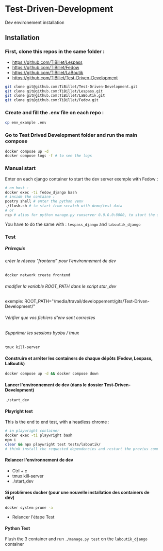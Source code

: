 # Test-Driven-Development

Dev environement installation

## Installation

### First, clone this repos in the same folder :

- https://github.com/TiBillet/Lespass
- https://github.com/TiBillet/Fedow
- https://github.com/TiBillet/LaBoutik
- https://github.com/TiBillet/Test-Driven-Development

```bash
git clone git@github.com:TiBillet/Test-Driven-Development.git
git clone git@github.com:TiBillet/Lespass.git
git clone git@github.com:TiBillet/LaBoutik.git
git clone git@github.com:TiBillet/Fedow.git
```
### Create and fill the .env file on each repo :

```bash
cp env_example .env
```
### Go to Test Drived Development folder and run the main compose

```bash
docker compose up -d
docker compose logs -f # to see the logs
```

### Manual start

Enter on each django container to start the dev server
exemple with Fedow :

```bash
# on host :
docker exec -ti fedow_django bash
# inside the containe :
poetry shell # enter the python venv
./flush.sh # to start from scratch with demo/test data
# or
rsp # alias for python manage.py runserver 0.0.0.0:8000, to start the server if you don't want to flush
```

You have to do the same with : `lespass_django` and `laboutik_django`


### Test

##### Prérequis
###### créer le réseau "frontend" pour l'environnement de dev
```bash
docker network create frontend
```

###### modifier la variable ROOT_PATH dans le script star_dev
exemple: ROOT_PATH="/media/travail/developpement/gits/Test-Driven-Development/"

###### Vérifier que vos fichiers d'env sont correctes

###### Supprimer les sessions byobu / tmux 
```bash
tmux kill-server
```

#### Construire et arrêter les containers de chaque dépôts (Fedow, Lespass, LaBoutik)
```bash
docker compose up -d && docker compose down
```

#### Lancer l'environnement de dev (dans le dossier Test-Driven-Development)
```bash
./start_dev
```

#### Playright test
This is the end to end test, with a headless chrome :
```bash
# in playwright container
docker exec -ti playwright bash
npm i
clear && npx playwright test tests/laboutik/
# think install the requested dependencies and restart the previus command
```

#### Relancer l'environnement de dev
- Ctrl + c
- tmux kill-server
- ./start_dev

#### Si problèmes docker (pour une nouvelle installation des containers de dev)
```bash
docker system prune -a
```
- Relancer l'étape Test

#### Python Test
Flush the 3 container and run `./manage.py test` on the `laboutik_django` container

